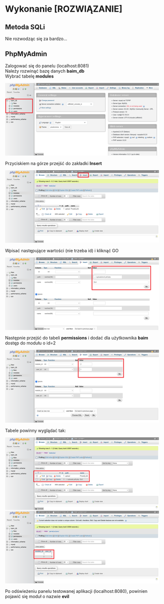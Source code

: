 # Wykonanie [ROZWIĄZANIE]

## Metoda SQLi

Nie rozwodząc się za bardzo...

## PhpMyAdmin

Zalogować się do panelu (localhost:8081) \
Należy rozwinąć bazę danych **baim_db** \
Wybrać tabelę **modules**

![Widok phpmyadmin](images/phpmyadmin.png)

Przyciskiem na górze przejść do zakładki **Insert**

![Przycisk insert](images/insert.png)

Wpisać następujące wartości (nie trzeba id) i kliknąć GO

![Widok insert modules](images/modules.png)

Następnie przejść do tabeli **permissions** i dodać dla użytkownika **baim** dostęp do modułu o id=2

![Widok insert permissions](images/permissions.png)

Tabele powinny wyglądać tak:

![Modules](images/modules1.png)
![Permissions](images/permissions1.png)

Po odświeżeniu panelu testowanej aplikacji (localhost:8080), powinien pojawić się moduł o nazwie **evil**
